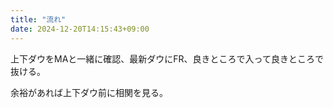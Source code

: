 ```yaml
---
title: "流れ"
date: 2024-12-20T14:15:43+09:00
---
```

上下ダウをMAと一緒に確認、最新ダウにFR、良きところで入って良きところで抜ける。

余裕があれば上下ダウ前に相関を見る。
